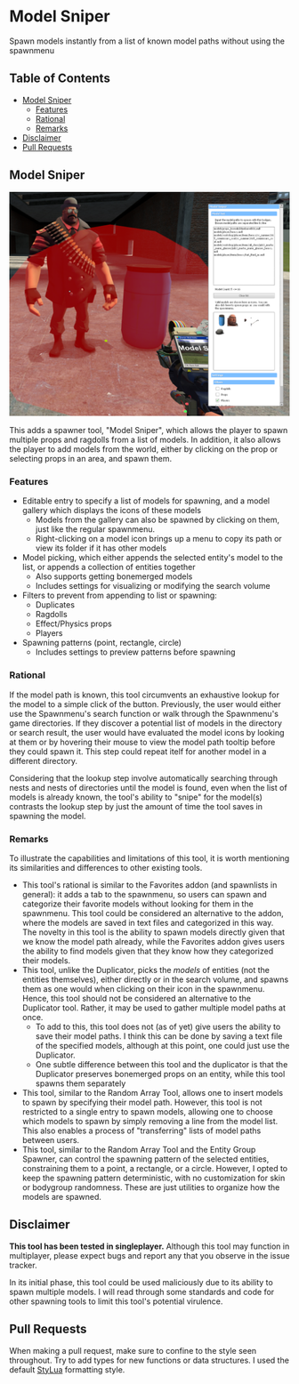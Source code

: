 # Model Sniper <!-- omit from toc -->

Spawn models instantly from a list of known model paths without using the spawnmenu

## Table of Contents <!-- omit from toc -->
- [Model Sniper](#model-sniper)
  - [Features](#features)
  - [Rational](#rational)
  - [Remarks](#remarks)
- [Disclaimer](#disclaimer)
- [Pull Requests](#pull-requests)

## Model Sniper

![Model Sniper Preview](/media/modelsniper_preview.png)

This adds a spawner tool, "Model Sniper", which allows the player to spawn multiple props and ragdolls from a list of models. In addition, it also allows the player to add models from the world, either by clicking on the prop or selecting props in an area, and spawn them.

### Features

- Editable entry to specify a list of models for spawning, and a model gallery which displays the icons of these models
  - Models from the gallery can also be spawned by clicking on them, just like the regular spawnmenu.
  - Right-clicking on a model icon brings up a menu to copy its path or view its folder if it has other models
- Model picking, which either appends the selected entity's model to the list, or appends a collection of entities together
  - Also supports getting bonemerged models
  - Includes settings for visualizing or modifying the search volume
- Filters to prevent from appending to list or spawning:
  - Duplicates
  - Ragdolls
  - Effect/Physics props
  - Players
- Spawning patterns (point, rectangle, circle)
  - Includes settings to preview patterns before spawning

### Rational

If the model path is known, this tool circumvents an exhaustive lookup for the model to a simple click of the button. Previously, the user would either use the Spawnmenu's search function or walk through the Spawnmenu's game directories. If they discover a potential list of models in the directory or search result, the user would have evaluated the model icons by looking at them or by hovering their mouse to view the model path tooltip before they could spawn it. This step could repeat itelf for another model in a different directory.

Considering that the lookup step involve automatically searching through nests and nests of directories until the model is found, even when the list of models is already known, the tool's ability to "snipe" for the model(s) contrasts the lookup step by just the amount of time the tool saves in spawning the model. 

### Remarks

To illustrate the capabilities and limitations of this tool, it is worth mentioning its similarities and differences to other existing tools.

- This tool's rational is similar to the Favorites addon (and spawnlists in general): it adds a tab to the spawnmenu, so users can spawn and categorize their favorite models without looking for them in the spawnmenu. This tool could be considered an alternative to the addon, where the models are saved in text files and categorized in this way. The novelty in this tool is the ability to spawn models directly given that we know the model path already, while the Favorites addon gives users the ability to find models given that they know how they categorized their models.
- This tool, unlike the Duplicator, picks the *models* of entities (not the entities themselves), either directly or in the search volume, and spawns them as one would when clicking on their icon in the spawnmenu. Hence, this tool should not be considered an alternative to the Duplicator tool. Rather, it may be used to gather multiple model paths at once.
  - To add to this, this tool does not (as of yet) give users the ability to save their model paths. I think this can be done by saving a text file of the specified models, although at this point, one could just use the Duplicator.
  - One subtle difference between this tool and the duplicator is that the Duplicator preserves bonemerged props on an entity, while this tool spawns them separately
- This tool, similar to the Random Array Tool, allows one to insert models to spawn by specifying their model path. However, this tool is not restricted to a single entry to spawn models, allowing one to choose which models to spawn by simply removing a line from the model list. This also enables a process of "transferring" lists of model paths between users.
- This tool, similar to the Random Array Tool and the Entity Group Spawner, can control the spawning pattern of the selected entities, constraining them to a point, a rectangle, or a circle. However, I opted to keep the spawning pattern deterministic, with no customization for skin or bodygroup randomness. These are just utilities to organize how the models are spawned.

## Disclaimer

**This tool has been tested in singleplayer.** Although this tool may function in multiplayer, please expect bugs and report any that you observe in the issue tracker.

In its initial phase, this tool could be used maliciously due to its ability to spawn multiple models. I will read through some standards and code for other spawning tools to limit this tool's potential virulence. 

## Pull Requests

When making a pull request, make sure to confine to the style seen throughout. Try to add types for new functions or data structures. I used the default [StyLua](https://github.com/JohnnyMorganz/StyLua) formatting style.
